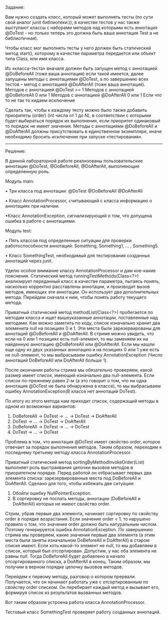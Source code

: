 Задание:

Вам нужно создать класс, который может выполнять тесты (по сути свой аналог junit библиотеки:)), в качестве тестов у нас также выступают классы с наборами методов над которыми есть аннотация @DoTest - но только теперь это должна быть ваша аннотация Test а не библиотечная). 


Чтобы класс мог выполнять тесты у него должен быть статический метод start(), которому в качестве параметра передается или объект типа Class, или имя класса. 

Из «класса-теста» вначале должен быть запущен метод с аннотацией @DoBeforeAll (тоже ваша аннотация) если такой имеется, далее запущены методы с аннотациями @DoTest, а по завершению всех тестов – метод с аннотацией @DoAfterAll (тоже ваша аннотация). 
Методов с аннотацией @DoTest >= 1
Методов с аннотацией @DoBeforeAll 0 или 1
Методов с аннотацией @DoAfterAll 0 или 1
Если что то не так то кидаем исключение


Сделать так, чтобы к каждому тесту можно было также добавить приоритеты (order) (int числа от 1 до N), в соответствии с которыми будет выбираться порядок их выполнения, если приоритет одинаковый то порядок не имеет значения. Методы с аннотациями @DoBeforeAll и @DoAfterAll должны присутствовать в единственном экземпляре, иначе необходимо бросить исключение при запуске «тестирования».

--------------------------------------------------------------------------------------------------------------------

Решение:

В данной лабораторной работе реализованы пользовательские аннотации @DoTest, @DoBeforeAll, @DoAfterAll, выполняющие определенную роль.
 
Модуль main:

• Три класса под аннотации:
@DoTest
@DoBeforeAll
@DoAfterAll
 
• Класс AnnotationProcessor, считывающий с класса информацию о аннотациях при наличии.
 
•Класс AnnotationException, сигнализирующий о том, что допущена ошибка в работе с аннотациями.
 
Модуль test:

• Пять классов под определенные ситуации для проверки работоспособности аннотаций:
Something, Something1, … , Something5.
 
• Класс SomethingTest, необходимый для тестирования созданных аннотаций через junit.
 
 
 
Уделю особое внимание классу AnnotationProcessor и дам кое-какие пояснения.
Статический метод runningTestMethods(Class<?>) анализирует переданный класс в качестве параметра, пытаясь понять, насколько корректно расставлены аннотации, и производит вызов методов, имеющих эти аннотации. Он использует два дополнительных метода. Перейдем сначала к ним, чтобы понять работу текущего метода.
 
Приватный статический метод methodList(Class<?>) пробегается по методам класса и ищет вышеуказанные аннотации, поставленные над методами. Как можно заметить по коду, список изначально хранит два элеменита null на позициях 0 и 1. Эти места были зарезервированы для аннотаций @DoBeforeAll и @DoAfterAll. В стриме можно увидеть, что если на 0 или 1 позициях есть null-элемент, то мы заменяем их на найденную аннотацию @DoBeforeAll или @DoAfterAll. Если мы нашли еще одну из двух указанных аннотацию и на позициях 0 или 1 уже есть не null-элемент, то мы выбрасываем ошибку AnnotationException (Число аннотаций DoBeforeAll или DoAfterAll больше 1).
 
После окончания работы стрима мы обязательно проверяем, какой размер имеет список, имеющий изначально два null-элемента. Если список по-прежнему равен 2-м (а это говорит о том, что ни одна аннотация @DoTest не была обнаружена в классе), то мы выбрасываем ошибку AnnotationException(В классе нет аннотаций DoTest).
 
По итогу из этого метода нам приходит список, содержащий методы в одном из возможных вариантов:
1) DoBeforeAll → DoTest → … → DoTest → DoAfterAll
2) DoTest → … → DoTest → DoAfterAll
3) DoBeforeAll → DoTest → … → DoTest
4) DoTest → … → DoTest
 
Проблема в том, что аннотация @DoTest имеет свойство order, которое отвечает за порядок выполнения методов. Таким образом, переходим к последнему третьему методу класса AnnotationProcessor.
 
Приватный статический метод sortingByMethodInvokeOrder(List<Method>) выполняет роль выстраивания цепочки вызовов методов в приоритетном порядке. Перед работой он отбрасывает первых два элемента списка: зарезервированные места под DoBeforeAll и DoAfterAll. Сделано для того, чтобы избежать две ситуации:
1) Обойти ошибку NullPointerException.
2) В сортировку не послать методы, аннотации (DoBeforeAll и DoAfterAll) которых не имеют свойство order.
 
Стрим, убрав первые два элемента, начинает сортировку по свойству order в порядке возрастания. Если значение order < 1, то нарушено правило о том, что значение order должно быть натуральным числом. Поэтому генерируется ошибка AnnotationException. По завершению стрима мы проверяем, какие значения первые два элемента (а этим места были заняты изначальном DoBeforeAll и DoAfterAll) в старом списке имеют. Если хоть какой-то элемент не null, то мы добавляем в список, который был отсортирован. Допустим, у нас оба элемента не равны null. Тогда DoBeforeAll будет добавлено в начало отсортированного списка, а DoAfterAll в конец. Таким образом, мы получим в верном порядке цепочку вызовов методов.
 
Перейдем к первому методу, разговор о котором прервали. Получается, что он начинает работать уже с отсортированным по свойству order списком. Он перебирает каждый метод и вызывает его, формируя список из результатов вызванных методов.
 
Вот таким образом устроена работа класса AnnotationProcessor.
 
Тестовый класс SomethingTest проверяет работу созданных аннотаций.
